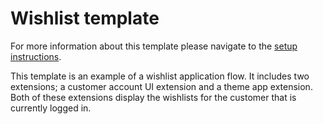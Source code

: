 # Wishlist template

For more information about this template please navigate to the [setup instructions](template-setup).

This template is an example of a wishlist application flow. It includes two extensions; a customer account UI extension and a theme app extension. Both of these extensions display the wishlists for the customer that is currently logged in.
